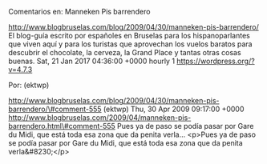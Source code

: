 Comentarios en: Manneken Pis barrendero

http://www.blogbruselas.com/blog/2009/04/30/manneken-pis-barrendero/ El
blog-guía escrito por españoles en Bruselas para los hispanoparlantes
que viven aquí y para los turistas que aprovechan los vuelos baratos
para descubrir el chocolate, la cerveza, la Grand Place y tantas otras
cosas buenas. Sat, 21 Jan 2017 04:36:00 +0000 hourly 1
https://wordpress.org/?v=4.7.3

Por: (ektwp)

http://www.blogbruselas.com/blog/2009/04/30/manneken-pis-barrendero/\#comment-555
(ektwp) Thu, 30 Apr 2009 09:17:00 +0000
http://www.blogbruselas.com/2009/04/manneken-pis-barrendero.html\#comment-555
Pues ya de paso se podía pasar por Gare du Midi, que está toda esa zona
que da penita verla\... \<p\>Pues ya de paso se podía pasar por Gare du
Midi, que está toda esa zona que da penita verla&\#8230;\</p\>
